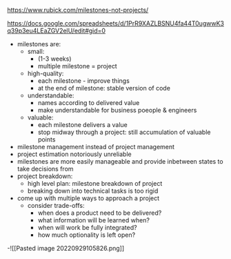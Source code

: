 https://www.rubick.com/milestones-not-projects/

https://docs.google.com/spreadsheets/d/1PrR9XAZLBSNU4fa44T0ugwwK3q39p3eu4LEaZGV2elU/edit#gid=0




- milestones are:
	- small:
		-  (1-3 weeks)
		- multiple milestone = project
	- high-quality:
		- each milestone - improve things
		- at the end of milestone: stable version of code
	- understandable:
		- names according to delivered value
		- make understandable for business poeople & engineers
	- valuable:
		- each milestone delivers a value
		- stop midway through a project: still accumulation of valuable points
- milestone management instead of project management
- project estimation notoriously unreliable
- milestones are more easily manageable and provide inbetween states to take decisions from
- project breakdown:
	- high level plan: milestone breakdown of project
	- breaking down into technical tasks is too rigid
- come up with multiple ways to approach a project
	- consider trade-offs:
		- when does a product need to be delivered?
		- what information will be learned when?
		- when will work be fully integrated?
		- how much optionality is left open?
	
-![[Pasted image 20220929105826.png]]